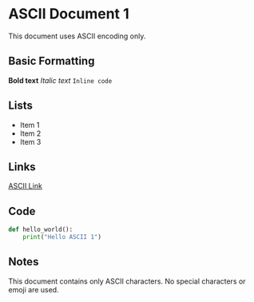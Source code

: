 # ASCII Document 1

This document uses ASCII encoding only.

## Basic Formatting
**Bold text**
*Italic text*
`Inline code`

## Lists
- Item 1
- Item 2
- Item 3

## Links
[ASCII Link](https://example.com)

## Code
```python
def hello_world():
    print("Hello ASCII 1")
```

## Notes
This document contains only ASCII characters.
No special characters or emoji are used.
